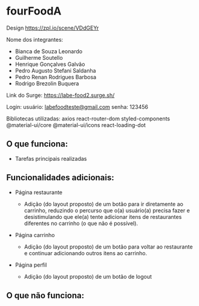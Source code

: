 # fourFoodA
Design
https://zpl.io/scene/VDdGEYr

Nome dos integrantes: 
- Bianca de Souza Leonardo
- Guilherme Soutello
- Henrique Gonçalves Galvão  
- Pedro Augusto Stefani Saldanha
- Pedro Renan Rodrigues Barbosa
- Rodrigo Brezolin Buquera


Link do Surge: https://labe-food2.surge.sh/

Login:
usuário: labefoodteste@gmail.com
senha: 123456

Bibliotecas utilizadas:
axios
react-router-dom
styled-components
@material-ui/core
@material-ui/icons
react-loading-dot

O que funciona:
-
- Tarefas principais realizadas

Funcionalidades adicionais:
-
- Página restaurante
  - Adição (do layout proposto) de um botão para ir diretamente ao carrinho, reduzindo o percurso que o(a) usuário(a) precisa fazer e desistimulando que ele(a) tente adicionar itens de restaurantes diferentes no carrinho (o que não é possível). 
  
- Página carrinho
  - Adição (do layout proposto) de um botão para voltar ao restaurante e continuar adicionando outros itens ao carrinho.

- Página perfil
  - Adição (do layout proposto) de um botão de logout 

O que não funciona: 
-

